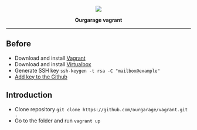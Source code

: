 <p align="center"><img src="http://images.vfl.ru/ii/1484186322/185b9211/15633523.png"></p>

<p align="center">
<strong>Ourgarage vagrant</strong>
</p>

***
## Before
- Download and install [Vagrant](https://www.vagrantup.com/downloads.html)
- Download and install  [Virtualbox](https://www.virtualbox.org/wiki/Downloads)
- Generate SSH key `ssh-keygen -t rsa -C "mailbox@example"`
- [Add key to the Github](https://github.com/settings/keys)

## Introduction
- Clone repository `git clone https://github.com/ourgarage/vagrant.git .`
- Go to the folder and run `vagrant up`
